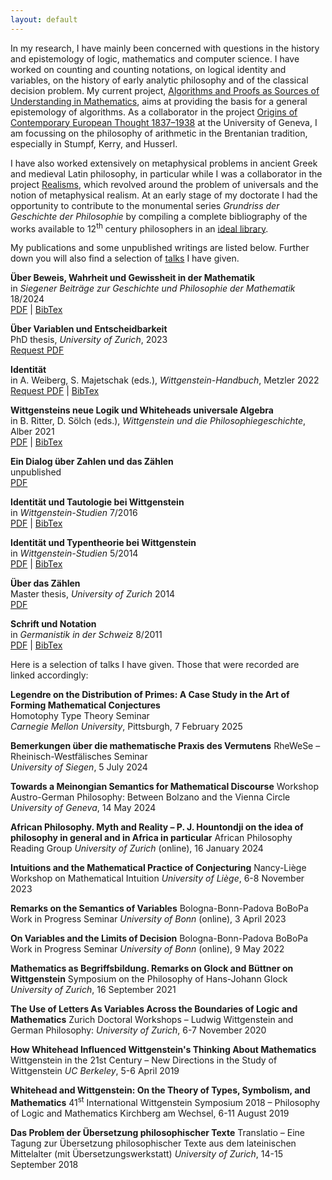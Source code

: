 ```yaml
---
layout: default
---
```


In my research, I have mainly been concerned with questions in the history and epistemology
of logic, mathematics and computer science.
I have worked on counting and counting notations, on logical identity and variables,
on the history of early analytic philosophy and of the classical decision problem.
My current project,
[Algorithms and Proofs as Sources of Understanding in Mathematics](https://data.snf.ch/grants/grant/222039.html), 
aims at providing the basis for a general epistemology of algorithms.
As a collaborator in the project
[Origins of Contemporary European Thought 1837–1938](https://www.unige.ch/lettres/philo/recherche/inbegriff/ocet.html)
at the University of Geneva, I am focussing on the philosophy of arithmetic in the Brentanian tradition, especially
in Stumpf, Kerry, and Husserl.

I have also worked extensively on metaphysical problems in ancient Greek and medieval Latin philosophy,
in particular while I was a collaborator in the project
[Realisms](https://www.unige.ch/lettres/philo/recherche/inbegriff/realisms.html),
which revolved around the problem of universals and the notion of metaphysical realism.
At an early stage of my doctorate I had the opportunity to contribute to the monumental series
_Grundriss der Geschichte der Philosophie_ by compiling a complete bibliography of the works
available to 12<sup>th</sup> century philosophers in an
[ideal library](https://www.schwabeonline.ch/schwabe-xaveropp/elibrary/start.xav?qn=%24%24%24OpenURL%24%24%24&id=doi%3A10.24894%2FGrundriss_MA3_SV1_PT1_CH1_PA2.html).

My publications and some unpublished writings are listed below.
Further down you will also find a selection of [talks](#talks) I have given.

**Über Beweis, Wahrheit und Gewissheit in der Mathematik**<br>
in _Siegener Beiträge zur Geschichte und Philosophie der Mathematik_ 18/2024<br>
[PDF](./assets/papers/RB-2024-BeweisWahrheitGewissheit.pdf) | 
[BibTex](./assets/papers/RB-2024-bibtex.bib)

**Über Variablen und Entscheidbarkeit**<br>
PhD thesis, _University of Zurich_, 2023<br>
[Request PDF](mailto:romain.buechi@unige.ch?subject=PDF%20Access%20Request)

**Identität**<br>
in A. Weiberg, S. Majetschak (eds.), _Wittgenstein-Handbuch_, Metzler 2022<br>
[Request PDF](mailto:romain.buechi@unige.ch?subject=PDF%20Access%20Request) | 
[BibTex](./assets/papers/RB-2022-bibtex.bib)

**Wittgensteins neue Logik und Whiteheads universale Algebra**<br>
in B. Ritter, D. Sölch (eds.), _Wittgenstein und die Philosophiegeschichte_, Alber 2021<br>
[PDF](./assets/papers/RB-2021-WhiteheadUndWittgenstein.pdf) | 
[BibTex](./assets/papers/RB-2021-bibtex.bib)

**Ein Dialog über Zahlen und das Zählen**<br>
unpublished<br>
[PDF](./assets/papers/RB-2019-DialogUeberZahlenUndDasZaehlen.pdf)

**Identität und Tautologie bei Wittgenstein**<br>
in _Wittgenstein-Studien_ 7/2016<br>
[PDF](./assets/papers/RB-2016-IdentitaetUndTautologieBeiWittgenstein.pdf) | 
[BibTex](./assets/papers/RB-2016-bibtex.bib)

**Identität und Typentheorie bei Wittgenstein**<br>
in _Wittgenstein-Studien_ 5/2014<br>
[PDF](./assets/papers/RB-2014-IdentitaetUndTypentheorieBeiWittgenstein.pdf) | 
[BibTex](./assets/papers/RB-2014-bibtex.bib)

**Über das Zählen**<br>
Master thesis, _University of Zurich_ 2014<br>
[PDF](./assets/papers/RB-2014-UeberDasZaehlen.pdf)

**Schrift und Notation**<br>
in _Germanistik in der Schweiz_ 8/2011<br>
[PDF](./assets/papers/RB-2011-SchriftUndNotation.pdf) | 
[BibTex](./assets/papers/RB-2011-bibtex.bib)

Here is a selection of talks I have given.
Those that were recorded are linked accordingly:
<a id="talks"></a>

**Legendre on the Distribution of Primes: A Case Study in the Art of Forming Mathematical Conjectures**<br>
Homotophy Type Theory Seminar<br>
_Carnegie Mellon University_, Pittsburgh, 7 February 2025

**Bemerkungen über die mathematische Praxis des Vermutens**
RheWeSe – Rheinisch-Westfälisches Seminar<br>
_University of Siegen_, 5 July 2024

**Towards a Meinongian Semantics for Mathematical Discourse**
Workshop Austro-German Philosophy: Between Bolzano and the Vienna Circle
_University of Geneva_, 14 May 2024

**African Philosophy. Myth and Reality – P. J. Hountondji on the idea of philosophy in general and in Africa in particular**
African Philosophy Reading Group
_University of Zurich_ (online), 16 January 2024

**Intuitions and the Mathematical Practice of Conjecturing**
Nancy-Liège Workshop on Mathematical Intuition
_University of Liège_, 6-8 November 2023

**Remarks on the Semantics of Variables**
Bologna-Bonn-Padova BoBoPa Work in Progress Seminar
_University of Bonn_ (online), 3 April 2023

**On Variables and the Limits of Decision**
Bologna-Bonn-Padova BoBoPa Work in Progress Seminar
_University of Bonn_ (online), 9 May 2022
		
**Mathematics as Begriffsbildung. Remarks on Glock and Büttner on Wittgenstein**
Symposium on the Philosophy of Hans-Johann Glock
_University of Zurich_, 16 September 2021
	
**The Use of Letters As Variables Across the Boundaries of Logic and Mathematics**
Zurich Doctoral Workshops – Ludwig Wittgenstein and German Philosophy:
_University of Zurich_, 6-7 November 2020
	
**How Whitehead Influenced Wittgenstein's Thinking About Mathematics**	
Wittgenstein in the 21st Century – New Directions in the Study of Wittgenstein
_UC Berkeley_, 5-6 April 2019

**Whitehead and Wittgenstein: On the Theory of Types, Symbolism, and Mathematics**
41<sup>st</sup> International Wittgenstein Symposium 2018 – Philosophy of Logic and Mathematics
Kirchberg am Wechsel, 6-11 August 2019

**Das Problem der Übersetzung philosophischer Texte**
Translatio – Eine Tagung zur Übersetzung philosophischer Texte
aus dem lateinischen Mittelalter (mit Übersetzungswerkstatt)
_University of Zurich_, 14-15 September 2018

